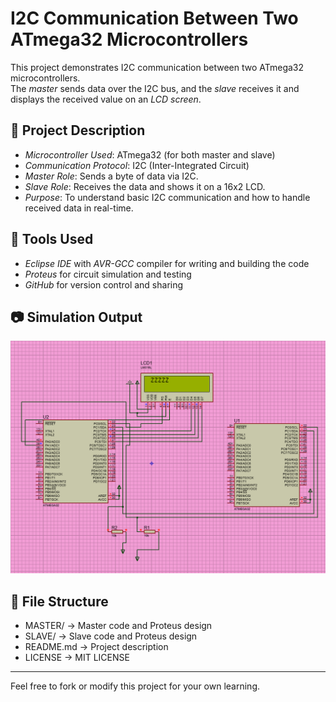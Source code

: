 # I2C Communication Between Two ATmega32 Microcontrollers

This project demonstrates I2C communication between two ATmega32 microcontrollers.  
The *master* sends data over the I2C bus, and the *slave* receives it and displays the received value on an *LCD screen*.

## 📌 Project Description

- *Microcontroller Used*: ATmega32 (for both master and slave)
- *Communication Protocol*: I2C (Inter-Integrated Circuit)
- *Master Role*: Sends a byte of data via I2C.
- *Slave Role*: Receives the data and shows it on a 16x2 LCD.
- *Purpose*: To understand basic I2C communication and how to handle received data in real-time.

## 🧰 Tools Used
- *Eclipse IDE* with *AVR-GCC* compiler for writing and building the code
- *Proteus* for circuit simulation and testing
- *GitHub* for version control and sharing

## 📷 Simulation Output

![LCD Output](lcd_output.png)

## 📁 File Structure
- MASTER/ → Master code and Proteus design
- SLAVE/ → Slave code and Proteus design
- README.md → Project description
- LICENSE → MIT LICENSE 

---

Feel free to fork or modify this project for your own learning.
